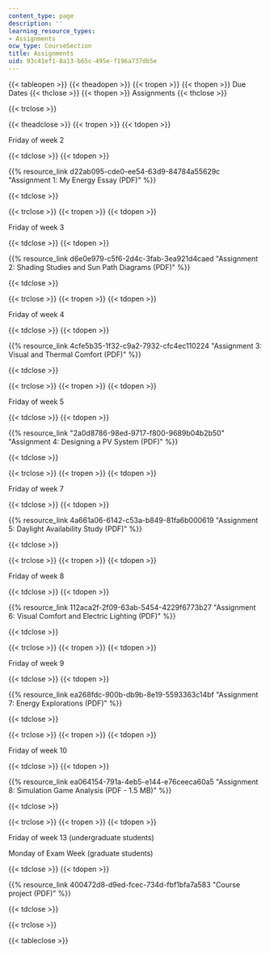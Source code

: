 ```yaml
---
content_type: page
description: ''
learning_resource_types:
- Assignments
ocw_type: CourseSection
title: Assignments
uid: 93c41ef1-8a13-b65c-495e-f196a737db5e
---
```


{{< tableopen >}}
{{< theadopen >}}
{{< tropen >}}
{{< thopen >}}
Due Dates
{{< thclose >}}
{{< thopen >}}
Assignments
{{< thclose >}}

{{< trclose >}}

{{< theadclose >}}
{{< tropen >}}
{{< tdopen >}}


Friday of week 2


{{< tdclose >}}
{{< tdopen >}}


{{% resource_link d22ab095-cde0-ee54-63d9-84784a55629c "Assignment 1: My Energy Essay (PDF)" %}}


{{< tdclose >}}

{{< trclose >}}
{{< tropen >}}
{{< tdopen >}}


Friday of week 3


{{< tdclose >}}
{{< tdopen >}}


{{% resource_link d6e0e979-c5f6-2d4c-3fab-3ea921d4caed "Assignment 2: Shading Studies and Sun Path Diagrams (PDF)" %}}


{{< tdclose >}}

{{< trclose >}}
{{< tropen >}}
{{< tdopen >}}


Friday of week 4


{{< tdclose >}}
{{< tdopen >}}


{{% resource_link 4cfe5b35-1f32-c9a2-7932-cfc4ec110224 "Assignment 3: Visual and Thermal Comfort (PDF)" %}}


{{< tdclose >}}

{{< trclose >}}
{{< tropen >}}
{{< tdopen >}}


Friday of week 5


{{< tdclose >}}
{{< tdopen >}}


{{% resource_link "2a0d8786-98ed-9717-f800-9689b04b2b50" "Assignment 4: Designing a PV System (PDF)" %}}


{{< tdclose >}}

{{< trclose >}}
{{< tropen >}}
{{< tdopen >}}


Friday of week 7


{{< tdclose >}}
{{< tdopen >}}


{{% resource_link 4a661a06-6142-c53a-b849-81fa6b000619 "Assignment 5: Daylight Availability Study (PDF)" %}}


{{< tdclose >}}

{{< trclose >}}
{{< tropen >}}
{{< tdopen >}}


Friday of week 8


{{< tdclose >}}
{{< tdopen >}}


{{% resource_link 112aca2f-2f09-63ab-5454-4229f6773b27 "Assignment 6: Visual Comfort and Electric Lighting (PDF)" %}}


{{< tdclose >}}

{{< trclose >}}
{{< tropen >}}
{{< tdopen >}}


Friday of week 9


{{< tdclose >}}
{{< tdopen >}}


{{% resource_link ea268fdc-900b-db9b-8e19-5593363c14bf "Assignment 7: Energy Explorations (PDF)" %}}


{{< tdclose >}}

{{< trclose >}}
{{< tropen >}}
{{< tdopen >}}


Friday of week 10


{{< tdclose >}}
{{< tdopen >}}


{{% resource_link ea064154-791a-4eb5-e144-e76ceeca60a5 "Assignment 8: Simulation Game Analysis (PDF - 1.5 MB)" %}}


{{< tdclose >}}

{{< trclose >}}
{{< tropen >}}
{{< tdopen >}}


Friday of week 13 (undergraduate students)

Monday of Exam Week (graduate students)


{{< tdclose >}}
{{< tdopen >}}


{{% resource_link 400472d8-d9ed-fcec-734d-fbf1bfa7a583 "Course project (PDF)" %}}


{{< tdclose >}}

{{< trclose >}}

{{< tableclose >}}